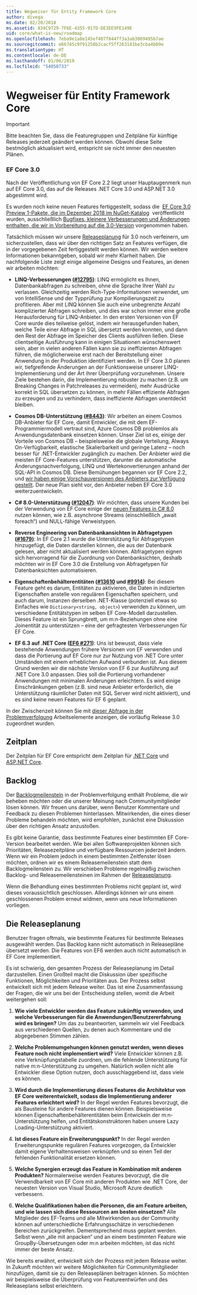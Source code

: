 ```yaml
---
title: Wegweiser für Entity Framework Core
author: divega
ms.date: 02/20/2018
ms.assetid: 834C9729-7F6E-4355-917D-DE3EE9FE149E
uid: core/what-is-new/roadmap
ms.openlocfilehash: 7eba9e1a8e145ef407f844ff3a3ab3069495b7ae
ms.sourcegitcommit: e66745c9f91258b2cacf5ff263141be3cba4b09e
ms.translationtype: HT
ms.contentlocale: de-DE
ms.lasthandoff: 01/06/2019
ms.locfileid: "54058733"
---
```

# <a name="entity-framework-core-roadmap"></a>Wegweiser für Entity Framework Core

> [!IMPORTANT]
> Bitte beachten Sie, dass die Featuregruppen und Zeitpläne für künftige Releases jederzeit geändert werden können. Obwohl diese Seite bestmöglich aktualisiert wird, entspricht sie nicht immer den neuesten Plänen.

### <a name="ef-core-30"></a>EF Core 3.0

Nach der Veröffentlichung von EF Core 2.2 liegt unser Hauptaugenmerk nun auf EF Core 3.0, das auf die Releases .NET Core 3.0 und ASP.NET 3.0 abgestimmt wird.

Es wurden noch keine neuen Features fertiggestellt, sodass die  [EF Core 3.0 Preview 1-Pakete, die im Dezember 2018 im NuGet-Katalog](https://www.nuget.org/packages/Microsoft.EntityFrameworkCore/3.0.0-preview.18572.1)  veröffentlicht wurden, ausschließlich [Bugfixes, kleinere Verbesserungen und Änderungen enthalten, die wir in Vorbereitung auf die 3.0-Version](https://github.com/aspnet/EntityFrameworkCore/issues?q=is%3Aissue+milestone%3A3.0.0+is%3Aclosed+label%3Aclosed-fixed) vorgenommen haben.

Tatsächlich müssen wir unsere [Releaseplanung](#release-planning-process) für 3.0 noch verfeinern, um sicherzustellen, dass wir über den richtigen Satz an Features verfügen, die in der vorgegebenen Zeit fertiggestellt werden können.
Wir werden weitere Informationen bekanntgeben, sobald wir mehr Klarheit haben. Die nachfolgende Liste zeigt einige allgemeine Designs und Features, an denen wir arbeiten möchten:

- **LINQ-Verbesserungen ([#12795](https://github.com/aspnet/EntityFrameworkCore/issues/12795))**: LINQ ermöglicht es Ihnen, Datenbankabfragen zu schreiben, ohne die Sprache Ihrer Wahl zu verlassen. Gleichzeitig werden Rich-Type-Informationen verwendet, um von IntelliSense und der Typprüfung zur Kompilierungszeit zu profitieren.
  Aber mit LINQ können Sie auch eine unbegrenzte Anzahl komplizierter Abfragen schreiben, und dies war schon immer eine große Herausforderung für LINQ-Anbieter.
  In den ersten Versionen von EF Core wurde dies teilweise gelöst, indem wir herausgefunden haben, welche Teile einer Abfrage in SQL übersetzt werden konnten, und dann den Rest der Abfrage im Speicher des Clients ausführen ließen.
  Diese clientseitige Ausführung kann in einigen Situationen wünschenswert sein, aber in vielen anderen Fällen kann sie zu ineffizienten Abfragen führen, die möglicherweise erst nach der Bereitstellung einer Anwendung in der Produktion identifiziert werden.
  In EF Core 3.0 planen wir, tiefgreifende Änderungen an der Funktionsweise unserer LINQ-Implementierung und der Art ihrer Überprüfung vorzunehmen.
  Unsere Ziele bestehen darin, die Implementierung robuster zu machen (z.B. um Breaking Changes in Patchreleases zu vermeiden), mehr Ausdrücke korrekt in SQL übersetzen zu können, in mehr Fällen effiziente Abfragen zu erzeugen und zu verhindern, dass ineffiziente Abfragen unentdeckt bleiben.

- **Cosmos DB-Unterstützung ([#8443](https://github.com/aspnet/EntityFrameworkCore/issues/8443))**: Wir arbeiten an einem Cosmos DB-Anbieter für EF Core, damit Entwickler, die mit dem EF-Programmiermodell vertraut sind, Azure Cosmos DB problemlos als Anwendungsdatenbank einsetzen können.
  Unser Ziel ist es, einige der Vorteile von Cosmos DB – beispielsweise die globale Verteilung, Always On-Verfügbarkeit, elastische Skalierbarkeit und geringe Latenz – noch besser für .NET-Entwickler zugänglich zu machen.
  Der Anbieter wird die meisten EF Core-Features unterstützen, darunter die automatische Änderungsnachverfolgung, LINQ und Wertekonvertierungen anhand der SQL-API in Cosmos DB. Diese Bemühungen begannen vor EF Core 2.2, und [wir haben einige Vorschauversionen des Anbieters zur Verfügung gestellt](https://blogs.msdn.microsoft.com/dotnet/2018/10/17/announcing-entity-framework-core-2-2-preview-3/).
  Der neue Plan sieht vor, den Anbieter neben EF Core 3.0 weiterzuentwickeln.   

- **C# 8.0-Unterstützung ([#12047](https://github.com/aspnet/EntityFrameworkCore/issues/12047))**: Wir möchten, dass unsere Kunden bei der Verwendung von EF Core einige der [neuen Features in C# 8.0](https://blogs.msdn.microsoft.com/dotnet/2018/11/12/building-c-8-0/) nutzen können, wie z.B. asynchrone Streams (einschließlich „await foreach“) und NULL-fähige Verweistypen.

- **Reverse Engineering von Datenbankansichten in Abfragetypen ([#1679](https://github.com/aspnet/EntityFrameworkCore/issues/1679))**: In EF Core 2.1 wurde die Unterstützung für Abfragetypen hinzugefügt, die Daten darstellen können, die aus der Datenbank gelesen, aber nicht aktualisiert werden können.
  Abfragetypen eignen sich hervorragend für die Zuordnung von Datenbanksichten, deshalb möchten wir in EF Core 3.0 die Erstellung von Abfragetypen für Datenbanksichten automatisieren.

- **Eigenschaftenbehälterentitäten ([#13610](https://github.com/aspnet/EntityFrameworkCore/issues/13610) und [#9914](https://github.com/aspnet/EntityFrameworkCore/issues/9914))**: Bei diesem Feature geht es darum, Entitäten zu aktivieren, die Daten in indizierten Eigenschaften anstelle von regulären Eigenschaften speichern, und auch darum, Instanzen derselben .NET-Klasse (potenziell etwas so Einfaches wie `Dictionary<string, object>`) verwenden zu können, um verschiedene Entitätstypen im selben EF Core-Modell darzustellen.
  Dieses Feature ist ein Sprungbrett, um m:n-Beziehungen ohne eine Joinentität zu unterstützen – eine der gefragtesten Verbesserungen für EF Core.

- **EF 6.3 auf .NET Core ([EF6 #271](https://github.com/aspnet/EntityFramework6/issues/271))**: Uns ist bewusst, dass viele bestehende Anwendungen frühere Versionen von EF verwenden und dass die Portierung auf EF Core nur zur Nutzung von .NET Core unter Umständen mit einem erheblichen Aufwand verbunden ist.
  Aus diesem Grund werden wir die nächste Version von EF 6 zur Ausführung auf .NET Core 3.0 anpassen.
  Dies soll die Portierung vorhandener Anwendungen mit minimalen Änderungen erleichtern.
  Es wird einige Einschränkungen geben (z.B. sind neue Anbieter erforderlich, die Unterstützung räumlicher Daten mit SQL Server wird nicht aktiviert), und es sind keine neuen Features für EF 6 geplant.

In der Zwischenzeit können Sie mit [dieser Abfrage in der Problemverfolgung](https://github.com/aspnet/EntityFrameworkCore/issues?q=is%3Aopen+is%3Aissue+milestone%3A3.0.0+sort%3Areactions-%2B1-desc) Arbeitselemente anzeigen, die vorläufig Release 3.0 zugeordnet wurden.

## <a name="schedule"></a>Zeitplan

Der Zeitplan für EF Core entspricht dem Zeitplan für [.NET Core](https://github.com/dotnet/core/blob/master/roadmap.md) und [ASP.NET Core](https://github.com/aspnet/Home/wiki/Roadmap).

## <a name="backlog"></a>Backlog

Der [Backlogmeilenstein](https://github.com/aspnet/EntityFrameworkCore/issues?q=is%3Aopen+is%3Aissue+milestone%3ABacklog+sort%3Areactions-%2B1-desc) in der Problemverfolgung enthält Probleme, die wir beheben möchten oder die unserer Meinung nach Communitymitglieder lösen können.
Wir freuen uns darüber, wenn Benutzer Kommentare und Feedback zu diesen Problemen hinterlassen.
Mitwirkenden, die eines dieser Probleme behandeln möchten, wird empfohlen, zunächst eine Diskussion über den richtigen Ansatz anzustoßen.

Es gibt keine Garantie, dass bestimmte Features einer bestimmten EF Core-Version bearbeitet werden.
Wie bei allen Softwareprojekten können sich Prioritäten, Releasezeitpläne und verfügbare Ressourcen jederzeit ändern.
Wenn wir ein Problem jedoch in einem bestimmten Zeitfenster lösen möchten, ordnen wir es einem Releasemeilenstein statt dem Backlogmeilenstein zu.
Wir verschieben Probleme regelmäßig zwischen Backlog- und Releasemeilensteinen im Rahmen der [Releaseplanung](#release-planning-process).

Wenn die Behandlung eines bestimmten Problems nicht geplant ist, wird dieses voraussichtlich geschlossen.
Allerdings können wir uns einem geschlossenen Problem erneut widmen, wenn uns neue Informationen vorliegen.

## <a name="release-planning-process"></a>Die Releaseplanung

Benutzer fragen oftmals, wie bestimmte Features für bestimmte Releases ausgewählt werden.
Das Backlog kann nicht automatisch in Releasepläne übersetzt werden.
Die Features von EF6 werden auch nicht automatisch in EF Core implementiert.

Es ist schwierig, den gesamten Prozess der Releaseplanung im Detail darzustellen.
Einen Großteil macht die Diskussion über spezifische Funktionen, Möglichkeiten und Prioritäten aus. Der Prozess selbst entwickelt sich mit jedem Release weiter.
Das ist eine Zusammenfassung der Fragen, die wir uns bei der Entscheidung stellen, womit die Arbeit weitergehen soll:

1. **Wie viele Entwickler werden das Feature zukünftig verwenden, und welche Verbesserungen für die Anwendungen/Benutzererfahrung wird es bringen?** Um das zu beantworten, sammeln wir viel Feedback aus verschiedenen Quellen, zu denen auch Kommentare und die abgegebenen Stimmen zählen.

2. **Welche Problemumgehungen können genutzt werden, wenn dieses Feature noch nicht implementiert wird?** Viele Entwickler können z.B. eine Verknüpfungstabelle zuordnen, um die fehlende Unterstützung für native m:n-Unterstützung zu umgehen. Natürlich wollen nicht alle Entwickler diese Option nutzen, doch ausschlaggebend ist, dass viele es können.

3. **Wird durch die Implementierung dieses Features die Architektur von EF Core weiterentwickelt, sodass die Implementierung anderer Features erleichtert wird?** In der Regel werden Features bevorzugt, die als Bausteine für andere Features dienen können. Beispielsweise können Eigenschaftenbehälterentitäten beim Entwickeln der m:n-Unterstützung helfen, und Entitätskonstruktoren haben unsere Lazy Loading-Unterstützung aktiviert. 

4. **Ist dieses Feature ein Erweiterungspunkt?** In der Regel werden Erweiterungspunkte regulären Features vorgezogen, da Entwickler damit eigene Verhaltensweisen verknüpfen und so einen Teil der fehlenden Funktionalität ersetzen können. 

5. **Welche Synergien erzeugt das Feature in Kombination mit anderen Produkten?** Normalerweise werden Features bevorzugt, die die Verwendbarkeit von EF Core mit anderen Produkten wie .NET Core, der neuesten Version von Visual Studio, Microsoft Azure deutlich verbessern.

6. **Welche Qualifikationen haben die Personen, die am Feature arbeiten, und wie lassen sich diese Ressourcen am besten einsetzen?** Alle Mitglieder des EF-Teams und alle Mitwirkenden aus der Community können auf unterschiedliche Erfahrungsschätze in verschiedenen Bereichen zurückgreifen. Dementsprechend muss geplant werden. Selbst wenn „alle mit anpacken“ und an einem bestimmten Feature wie GroupBy-Übersetzungen oder m:n arbeiten möchten, ist das nicht immer der beste Ansatz.

Wie bereits erwähnt, entwickelt sich der Prozess mit jedem Release weiter.
In Zukunft möchten wir weitere Möglichkeiten für Communitymitglieder hinzufügen, damit sie zu den Releaseplänen beitragen können.
So möchten wir beispielsweise die Überprüfung von Featureentwürfen und des Releaseplans selbst erleichtern.
